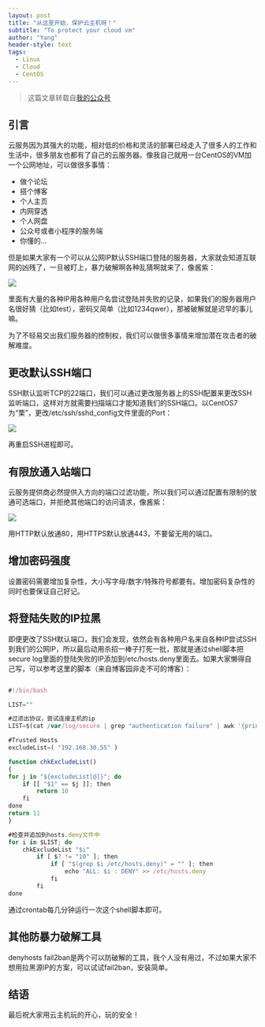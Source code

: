 ```yaml
---
layout: post
title: "从这里开始，保护云主机呀！"
subtitle: "To protect your cloud vm"
author: "Yang"
header-style: text
tags:
  - Linux
  - Cloud
  - CentOS
---
```


> 这篇文章转载自[我的公众号](https://mp.weixin.qq.com/s/3-UIV6sNV8On5BLzddLUwg)

引言
--

云服务因为其强大的功能，相对低的价格和灵活的部署已经走入了很多人的工作和生活中，很多朋友也都有了自己的云服务器。像我自己就用一台CentOS的VM加一个公网地址，可以做很多事情：

* 做个论坛
* 搭个博客
* 个人主页
* 内网穿透
* 个人网盘
* 公众号或者小程序的服务端
* 你懂的...

但是如果大家有一个可以从公网IP默认SSH端口登陆的服务器，大家就会知道互联网的凶残了，一旦被盯上，暴力破解啊各种乱猜啊就来了，像酱紫：

![](https://yangzai.tech/img/in-post/post-vm/11.JPG)

里面有大量的各种IP用各种用户名尝试登陆并失败的记录，如果我们的服务器用户名很好猜（比如test），密码又简单（比如1234qwer），那被破解就是迟早的事儿嘛。

为了不轻易交出我们服务器的控制权，我们可以做很多事情来增加潜在攻击者的破解难度。


更改默认SSH端口
--

SSH默认监听TCP的22端口，我们可以通过更改服务器上的SSH配置来更改SSH监听端口，这样对方就需要扫描端口才能知道我们的SSH端口。以CentOS7为“栗”，更改/etc/ssh/sshd_config文件里面的Port：

![](https://yangzai.tech/img/in-post/post-vm/2.JPG)

再重启SSH进程即可。


有限放通入站端口
--

云服务提供商必然提供入方向的端口过滤功能，所以我们可以通过配置有限制的放通可选端口，并拒绝其他端口的访问请求，像酱紫：

![](https://yangzai.tech/img/in-post/post-vm/3.JPG)

用HTTP默认放通80，用HTTPS默认放通443，不要留无用的端口。


增加密码强度
--

设置密码需要增加复杂性，大小写字母/数字/特殊符号都要有。增加密码复杂性的同时也要保证自己好记。


将登陆失败的IP拉黑
--

即便更改了SSH默认端口，我们会发现，依然会有各种用户名来自各种IP尝试SSH到我们的公网IP，所以最后动用杀招一棒子打死一批，那就是通过shell脚本把secure log里面的登陆失败的IP添加到/etc/hosts.deny里面去。如果大家懒得自己写，可以参考这里的脚本（来自博客园非走不可的博客）：

```ts

#!/bin/bash

LIST=""

#过滤出协议，尝试连接主机的ip
LIST=$(cat /var/log/secure | grep "authentication failure" | awk '{print$14}' | sed -e 's/rhost=//g' -e 's/ /_/g' | uniq)

#Trusted Hosts
excludeList=( "192.168.30.55" )

function chkExcludeList()
{
for j in "${excludeList[@]}"; do
    if [[ "$1" == $j ]]; then
        return 10
    fi
done
return 11
}

#检查并追加到hosts.deny文件中
for i in $LIST; do
    chkExcludeList "$i"
        if [ $? != "10" ]; then
            if [ "$(grep $i /etc/hosts.deny)" = "" ]; then
                echo "ALL: $i : DENY" >> /etc/hosts.deny
            fi
        fi
done
```

通过crontab每几分钟运行一次这个shell脚本即可。


其他防暴力破解工具
--

denyhosts fail2ban是两个可以防破解的工具，我个人没有用过，不过如果大家不想用拉黑源IP的方案，可以试试fail2ban，安装简单。


结语
--

最后祝大家用云主机玩的开心，玩的安全！
